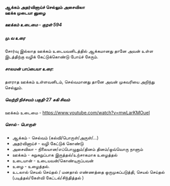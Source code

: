 #### ஆக்கம் அதர்வினாய்ச் செல்லும் அசைவிலா <br/> ஊக்க முடையா னுழை

##### ஊக்கம் உடைமை - குறள் 594

##### மு.வ உரை

சோர்வு இல்லாத ஊக்கம் உடையவனிடத்தில் ஆக்கமானது தானே அவன் உள்ள இடத்திற்கு வழிக் கேட்டுக்கொண்டு போய்ச் சேரும்.

##### சாலமன் பாப்பையா  உரை:

தளராத ஊக்கம் உள்ளவனிடம், செல்வமானது தானே அவன் முகவரியை அறிந்து செல்லும்.

##### வெற்றி நிச்சயம் பகுதி-27 சுகி சிவம்

ஊக்கம் உடைமை - <https://www.youtube.com/watch?v=mwLarKMOueI>

##### சொல் - பொருள்

* ஆக்கம் - செல்வம் (கல்வி/பொருள்/அருள்/...)
* அதர்வினாய்ச் - வழி கேட்டுக் கொண்டு
* அசைவிலா - நிலையான/எப்பொழுதும்/தினம் தினம்/ஒவ்வொரு நாளும்
* ஊக்கம் - சுறுசுறுப்பாக இருத்தல்/உற்சாகமாக உழைத்தல்
* உடையான் - உடையவன்/கொண்டிருப்பவன்
* உழை - உழைத்தல்.
* உடலால் செயல் செய்தல் / மனதால் எண்ணத்தை ஒருமுகப்படுத்தி, செயல் செய்தல் (படித்தல்/கேள்வி கேட்டல்/சிந்தித்தல் )
